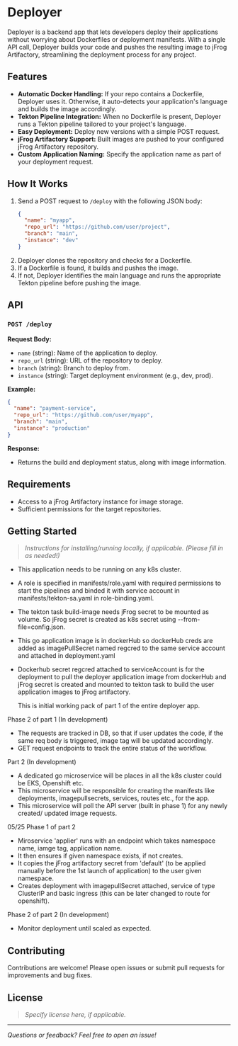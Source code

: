 # Deployer

Deployer is a backend app that lets developers deploy their applications without worrying about Dockerfiles or deployment manifests. With a single API call, Deployer builds your code and pushes the resulting image to jFrog Artifactory, streamlining the deployment process for any project.

## Features

- **Automatic Docker Handling:** If your repo contains a Dockerfile, Deployer uses it. Otherwise, it auto-detects your application's language and builds the image accordingly.
- **Tekton Pipeline Integration:** When no Dockerfile is present, Deployer runs a Tekton pipeline tailored to your project's language.
- **Easy Deployment:** Deploy new versions with a simple POST request.
- **jFrog Artifactory Support:** Built images are pushed to your configured jFrog Artifactory repository.
- **Custom Application Naming:** Specify the application name as part of your deployment request.

## How It Works

1. Send a POST request to `/deploy` with the following JSON body:
   ```json
   {
     "name": "myapp",
     "repo_url": "https://github.com/user/project",
     "branch": "main",
     "instance": "dev"
   }
   ```
2. Deployer clones the repository and checks for a Dockerfile.
3. If a Dockerfile is found, it builds and pushes the image.
4. If not, Deployer identifies the main language and runs the appropriate Tekton pipeline before pushing the image.

## API

### `POST /deploy`

**Request Body:**
- `name` (string): Name of the application to deploy.
- `repo_url` (string): URL of the repository to deploy.
- `branch` (string): Branch to deploy from.
- `instance` (string): Target deployment environment (e.g., dev, prod).

**Example:**
```json
{
  "name": "payment-service",
  "repo_url": "https://github.com/user/myapp",
  "branch": "main",
  "instance": "production"
}
```

**Response:**
- Returns the build and deployment status, along with image information.

## Requirements

- Access to a jFrog Artifactory instance for image storage.
- Sufficient permissions for the target repositories.

## Getting Started

> _Instructions for installing/running locally, if applicable. (Please fill in as needed!)_

- This application needs to be running on any k8s cluster.
- A role is specified in manifests/role.yaml with required permissions to start the pipelines and binded it with service account in manifests/tekton-sa.yaml in role-binding.yaml.
- The tekton task build-image needs jFrog secret to be mounted as volume. So jFrog secret is created as k8s secret using --from-file=config.json.
- This go application image is in dockerHub so dockerHub creds are added as imagePullSecret named regcred to the same service account and attached in deployment.yaml
- Dockerhub secret regcred attached to serviceAccount is for the deployment to pull the deployer application image from dockerHub and jFrog secret is created and mounted to tekton task to build the user 
  application images to jFrog artifactory.

  This is initial working pack of part 1 of the entire deployer app.

Phase 2 of part 1 (In development)
- The requests are tracked in DB, so that if user updates the code, if the same req body is triggered, image tag will be updated accordingly.
- GET request endpoints to track the entire status of the workflow.

Part 2 (In development)

- A dedicated go microservice will be places in all the k8s cluster could be EKS, Openshift etc. 
- This microservice will be responsible for creating the manifests like deployments, imagepullsecrets, services, routes etc., for the app.
- This microservice will poll the API server (built in phase 1) for any newly created/ updated image requests.

05/25 Phase 1 of part 2

- Miroservice 'applier' runs with an endpoint which takes namespace name, iamge tag, application name.
- It then ensures if given namespace exists, if not creates.
- It copies the jFrog artifactory secret from 'default' (to be applied manually before the 1st launch of application) to the user given namespace.
- Creates deployment with imagepullSecret attached, service of type ClusterIP and basic ingress (this can be later changed to route for openshift).

Phase 2 of part 2 (In development)
- Monitor deployment until scaled as expected.
<To be added>


## Contributing

Contributions are welcome! Please open issues or submit pull requests for improvements and bug fixes.

## License

> _Specify license here, if applicable._

---

_Questions or feedback? Feel free to open an issue!_
